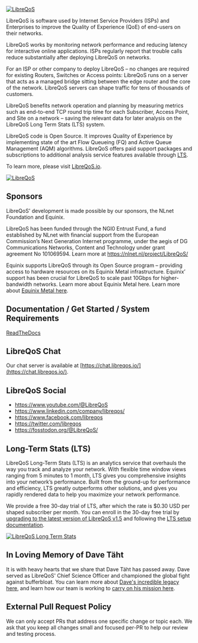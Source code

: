 <a href="https://libreqos.io/"><img alt="LibreQoS" src="https://github.com/user-attachments/assets/6277d475-3d80-4e6c-adaa-6983b4b93348"></a>

LibreQoS is software used by Internet Service Providers (ISPs) and Enterprises to improve the Quality of Experience (QoE) of end-users on their networks. 

LibreQoS works by monitoring network performance and reducing latency for interactive online applications. ISPs regularly report that trouble calls reduce substantially after deploying LibreQoS on networks.

For an ISP or other company to deploy LibreQoS – no changes are required for existing Routers, Switches or Access points: LibreQoS runs on a server that acts as a managed bridge sitting between the edge router and the core of the network. LibreQoS servers can shape traffic for tens of thousands of customers.

LibreQoS benefits network operation and planning by measuring metrics such as end-to-end TCP round trip time for each Subscriber, Access Point, and Site on a network – saving the relevant data for later analysis on the LibreQoS Long Term Stats (LTS) system.

LibreQoS code is Open Source. It improves Quality of Experience by implementing state of the art Flow Queueing (FQ) and Active Queue Management (AQM) algorithms. LibreQoS offers paid support packages and subscriptions to additional analysis service features available through [LTS](https://libreqos.io/lts/).



To learn more, please visit [LibreQoS.io](https://libreqos.io/).

<a href="https://libreqos.io/"><img alt="LibreQoS" src="https://i0.wp.com/libreqos.io/wp-content/uploads/2024/12/v1.5-BETA-4-3.jpg?w=3698&ssl=1"></a></a>

## Sponsors

LibreQoS' development is made possible by our sponsors, the NLnet Foundation and Equinix.

LibreQoS has been funded through the NGI0 Entrust Fund, a fund established by NLnet with financial support from the European Commission’s Next Generation Internet programme, under the aegis of DG Communications Networks, Content and Technology under grant agreement No 101069594. Learn more at https://nlnet.nl/project/LibreQoS/

Equinix supports LibreQoS through its Open Source program – providing access to hardware resources on its Equinix Metal infrastructure. Equinix’ support has been crucial for LibreQoS to scale past 10Gbps for higher-bandwidth networks. Learn more about Equinix Metal here.
Learn more about [Equinix Metal here](https://deploy.equinix.com/metal/).

## Documentation / Get Started / System Requirements

[ReadTheDocs](https://libreqos.readthedocs.io/en/latest/)

## LibreQoS Chat

Our chat server is available at [https://chat.libreqos.io/](https://chat.libreqos.io/).

## LibreQoS Social
- https://www.youtube.com/@LibreQoS
- https://www.linkedin.com/company/libreqos/
- https://www.facebook.com/libreqos
- https://twitter.com/libreqos
- https://fosstodon.org/@LibreQoS/

## Long-Term Stats (LTS)

LibreQoS Long-Term Stats (LTS) is an analytics service that overhauls the way you track and analyze your network. With flexible time window views ranging from 5 minutes to 1 month, LTS gives you  comprehensive insights into your network’s performance. Built from the ground-up for performance and efficiency, LTS greatly outperforms other solutions, and gives you rapidly rendered data to help you maximize your network performance.

We provide a free 30-day trial of LTS, after which the rate is $0.30 USD per shaped subscriber per month.
You can enroll in the 30-day free trial by [upgrading to the latest version of LibreQoS v1.5](https://libreqos.io/#get-started) and following the [LTS setup documentation](https://libreqos.readthedocs.io/en/latest/docs/v2.0/lts.html).

<a href="https://libreqos.io/"><img alt="LibreQoS Long Term Stats" src="https://i0.wp.com/libreqos.io/wp-content/uploads/2023/11/01-Dashboard.png"></a></a>

## In Loving Memory of Dave Täht
It is with heavy hearts that we share that Dave Täht has passed away. Dave served as LibreQoS' Chief Science Officer and championed the global fight against bufferbloat. You can learn more about [Dave's incredible legacy here](https://libreqos.io/2025/04/01/in-loving-memory-of-dave/), and learn how our team is working to [carry on his mission here](https://libreqos.io/company/).

## External Pull Request Policy

We can only accept PRs that address one specific change or topic each. We ask that you keep all changes small and focused per-PR to help our review and testing process.
